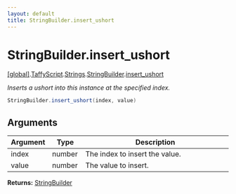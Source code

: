 ```yaml
---
layout: default
title: StringBuilder.insert_ushort
---
```


# StringBuilder.insert_ushort

[\[global\]]({{site.baseurl}}/docs/).[TaffyScript]({{site.baseurl}}/docs/TaffyScript/).[Strings]({{site.baseurl}}/docs/TaffyScript/Strings/).[StringBuilder]({{site.baseurl}}/docs/TaffyScript/Strings/StringBuilder/).[insert_ushort]({{site.baseurl}}/docs/TaffyScript/Strings/StringBuilder/insert_ushort/)

_Inserts a ushort into this instance at the specified index._

```cs
StringBuilder.insert_ushort(index, value)
```

## Arguments

<table>
  <col width="15%">
  <col width="15%">
  <thead>
    <tr>
      <th>Argument</th>
      <th>Type</th>
      <th>Description</th>
    </tr>
  </thead>
  <tbody>
    <tr>
      <td>index</td>
      <td>number</td>
      <td>The index to insert the value.</td>
    </tr>
    <tr>
      <td>value</td>
      <td>number</td>
      <td>The value to insert.</td>
    </tr>
  </tbody>
</table>

**Returns:** [StringBuilder]({{site.baseurl}}/docs/TaffyScript/Strings/StringBuilder)
